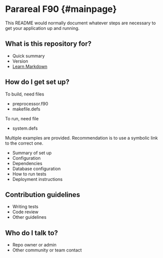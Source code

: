 Parareal F90 {#mainpage}
============

This README would normally document whatever steps are necessary to get your application up and running.

What is this repository for?
----------------------------

* Quick summary
* Version
* [Learn Markdown](https://bitbucket.org/tutorials/markdowndemo)

How do I get set up?
--------------------


To build, need files
  - preprocessor.f90
  - makefile.defs

To run, need file
  - system.defs

Multiple examples are provided. Recommendation is to use a symbolic link to the correct one.

* Summary of set up
* Configuration
* Dependencies
* Database configuration
* How to run tests
* Deployment instructions

Contribution guidelines
-----------------------

* Writing tests
* Code review
* Other guidelines

Who do I talk to?
-----------------

* Repo owner or admin
* Other community or team contact